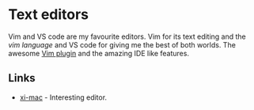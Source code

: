 # Text editors
Vim and VS code are my favourite editors. Vim for its text editing and the _vim language_ and VS code for giving me the best of both worlds. The awesome [Vim plugin](https://github.com/VSCodeVim/Vim) and the amazing IDE like features.

## Links
- [xi-mac](https://github.com/google/xi-mac) - Interesting editor.